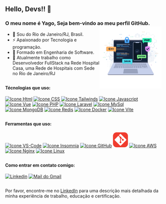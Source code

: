 

## Hello, Devs!! 👋
### O meu nome é Yago, Seja bem-vindo ao meu perfil GitHub. <img src="https://raw.githubusercontent.com/YagoFontoura/YagoFontoura/master/bg-logica-programacao.png" alt="ilustração de um computador" min-width="200px" max-width="200px" width="200px" align="right">

- 🔰  Sou do Rio de Janeiro/RJ, Brasil.
- ⚡ Apaixonado por Tecnologia e programação.
- 🧠 Formado em Engenharia de Software.
- 🏦 Atualmente trabalho como Desenvolvedor FullStack na Rede Hospital Casa, uma Rede de Hospitais com Sede no Rio de Janeiro/RJ

##

<link rel="stylesheet" href="https://cdn.jsdelivr.net/gh/devicons/devicon@v2.15.1/devicon.min.css">

#### Técnologias que uso:
[<img height="48px" width="48px" alt="Icone Html" src="https://skillicons.dev/icons?i=html"/>](https://developer.mozilla.org/pt-BR/docs/Web/HTML)
[<img height="48px" width="48px" alt="Icone CSS" src="https://skillicons.dev/icons?i=css"/>](https://developer.mozilla.org/pt-BR/docs/Web/CSS)
[<img height="48px" width="48px" alt="Icone Tailwinds" src="https://skillicons.dev/icons?i=tailwind"/>](https://aws.amazon.com/pt/)
[<img height="48px" width="48px" alt="Icone Javascript" src="https://skillicons.dev/icons?i=js"/>]([https://developer.mozilla.org/pt-BR/docs/Web/JavaScript](https://www.typescriptlang.org/))
[<img height="48px" width="48px" alt="Icone Vue" src="https://skillicons.dev/icons?i=vue"/>](https://vuejs.org/)
[<img height="48px" width="48px" alt="Icone PHP" src="https://skillicons.dev/icons?i=php"/>]([https://www.php.net/docs.php])
[<img height="48px" width="48px" alt="Icone Laravel" src="https://skillicons.dev/icons?i=laravel"/>]([https://laravel.com/])
[<img height="48px" width="48px" alt="Icone MySql" src="https://skillicons.dev/icons?i=mysql"/>](https://www.mysql.com/)
[<img height="48px" width="48px" alt="Icone MongoDB" src="https://skillicons.dev/icons?i=mongodb"/>](https://www.mongodb.com/)
[<img height="48px" width="48px" alt="Icone Redis" src="https://skillicons.dev/icons?i=redis"/>](https://redis.io/)
[<img height="48px" width="48px" alt="Icone Docker" src="https://skillicons.dev/icons?i=docker"/>](https://www.docker.com/)
[<img height="48px" width="48px" alt="Icone Vite" src="https://skillicons.dev/icons?i=vite"/>](https://vitejs.dev/)



##

#### Ferramentas que uso:
[<img height="48px" width="48px" alt="Icone VS-Code" src="https://skillicons.dev/icons?i=vscode"/>](https://code.visualstudio.com)
[<img height="48px" width="48px" alt="Icone Insomnia" src="https://i.postimg.cc/MHch4m7T/insomnia.png"/>](https://insomnia.rest)
[<img height="48px" width="48px" alt="Icone GitHub" src="https://skillicons.dev/icons?i=github"/>](https://github.com/)
[<img height="48px" width="48px" alt="Icone Git" src="https://raw.githubusercontent.com/tandpfun/skill-icons/main/icons/Git.svg"/>](https://git-scm.com)
[<img height="48px" width="48px" alt="Icone AWS" src="https://skillicons.dev/icons?i=aws"/>](https://aws.amazon.com/pt/)
[<img height="48px" width="48px" alt="Icone Nginx" src="https://skillicons.dev/icons?i=nginx"/>](https://nginx.org/)
[<img height="48px" width="48px" alt="Icone Linux" src="https://skillicons.dev/icons?i=linux"/>]()


##

#### Como entrar em contato comigo:
[<img alt="Linkedin" src="https://img.shields.io/badge/-linkedin-%230077B5?style=for-the-badge&logo=linkedin&logoColor=white"/>](https://www.linkedin.com/in/yagofontoura/)
[<img alt="Mail do Gmail" src="https://img.shields.io/badge/mail-CE3C30?style=for-the-badge&logo=gmail&logoColor=white"/>](mailto:yagofontoura222@gmail.com)

##

Por favor, encontre-me no [LinkedIn](https://www.linkedin.com/in/yago-fontoura/) para uma descrição mais detalhada da minha experiência de trabalho, educação e certificação.

##
